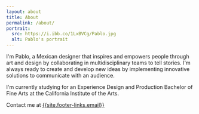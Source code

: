 ```yaml
---
layout: about
title: About
permalink: /about/
portrait:
  src: https://i.ibb.co/1LxBVCg/Pablo.jpg
  alt: Pablo's portrait
---
```


I'm Pablo, a Mexican designer that inspires and empowers people through art and design by collaborating in multidisciplinary teams to tell stories. I'm always ready to create and develop new ideas by implementing innovative solutions to communicate with an audience.

I'm currently studying for an Experience Design and Production Bachelor of Fine Arts at the California Institute of the Arts.

Contact me at [{{site.footer-links.email}}](mailto:{{site.footer-links.email}})